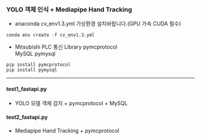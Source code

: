 ### YOLO 객체 인식 + Mediapipe Hand Tracking

- anaconda cv_env1.3.yml 가상환경 설치바랍니다.(GPU 가속 CUDA 필수)
  
```
conda env create -f cv_env1.3.yml
```

- Mitsubishi PLC 통신 Library pymcprotocol   
MySQL pymysql 
```
pip install pymcprotocol
pip install pymysql
```
---
#### test1_fastapi.py
- YOLO 모델 객체 감지 + pymcprotocol + MySQL
#### test2_fastapi.py
- Mediapipe Hand Tracking + pymcprotocol

  
